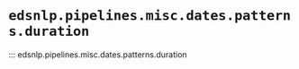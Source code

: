 # `edsnlp.pipelines.misc.dates.patterns.duration`

::: edsnlp.pipelines.misc.dates.patterns.duration
